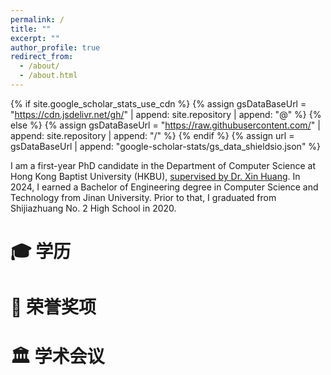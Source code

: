 ```yaml
---
permalink: /
title: ""
excerpt: ""
author_profile: true
redirect_from: 
  - /about/
  - /about.html
---
```


{% if site.google_scholar_stats_use_cdn %}
{% assign gsDataBaseUrl = "https://cdn.jsdelivr.net/gh/" | append: site.repository | append: "@" %}
{% else %}
{% assign gsDataBaseUrl = "https://raw.githubusercontent.com/" | append: site.repository | append: "/" %}
{% endif %}
{% assign url = gsDataBaseUrl | append: "google-scholar-stats/gs_data_shieldsio.json" %}

<span class='anchor' id='about-me'></span>

I am a first-year PhD candidate in the Department of Computer Science at Hong Kong Baptist University (HKBU), [supervised by Dr. Xin Huang](https://www.comp.hkbu.edu.hk/~xinhuang/index.html). In 2024, I earned a Bachelor of Engineering degree in Computer Science and Technology from Jinan University. Prior to that, I graduated from Shijiazhuang No. 2 High School in 2020.

  


<span class='anchor' id='-xl'></span>

# 🎓 学历

 



<span class='anchor' id='-ryjx'></span>

# 🏅 荣誉奖项
 

<span class='anchor' id='-xshy'></span>

# 🏛️ 学术会议


